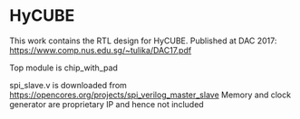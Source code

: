# HyCUBE
This work contains the RTL design for HyCUBE.
Published at DAC 2017: https://www.comp.nus.edu.sg/~tulika/DAC17.pdf

Top module is chip_with_pad

spi_slave.v is downloaded from https://opencores.org/projects/spi_verilog_master_slave
Memory and clock generator are proprietary IP and hence not included
